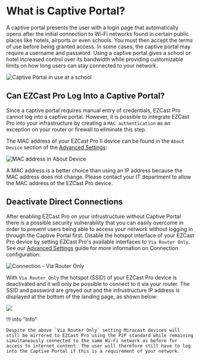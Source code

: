 # What is Captive Portal?

A captive portal presents the user with a login page that automatically opens after the initial connection to Wi-Fi networks found in certain public places like hotels, airports or even schools. You must then accept the terms of use before being granted access. In some cases, the captive portal may require a username and password. Using a captive portal gives a school or hotel increased control over its bandwidth while providing customizable limits on how long users can stay connected to your network.

![Captive Portal in use at a school](/assets/img/captiveportal.login.png)

## Can EZCast Pro Log Into a Captive Portal?

Since a captive portal requires manual entry of credentials, EZCast Pro cannot log into a captive portal. However, it is possible to integrate EZCast Pro into your infrastructure by creating a `MAC authentication` as an exception on your router or firewall to eliminate this step.

The MAC address of your EZCast Pro II device can be found in the `About Device` section of the [Advanced Settings](adv.settings.md):

![MAC address in About Device](/assets/img/D10.About.MAC.jpg)

A MAC address is a better choice than using an IP address because the MAC address does not change. Please contact your IT department to allow the MAC address of the EZCast Pro device.

## Deactivate Direct Connections

After enabling EZCast Pro on your infrustructure without Captive Portal there is a possible security vulnerability that you can easily overcome in order to prevent users being able to access your network without logging in through the Captive Portal first. Disable the hotspot interface of your EZCast Pro device by setting EZCast Pro's available interfaces to `Via Router Only`. See our [Advanced Settings](adv.settings.md#Connection_to_Receiver) guide for more information on Connection configuration:

![Connection - Via Router Only](/assets/img/ezcastpro.II.via.Router.only.settings.png)

With `Via Router Only` the hotspot (SSID) of your EZCast Pro device is deactivated and it will only be possible to connect to it via your router. The SSID and password are greyed out and the infrustructure IP address is displayed at the bottom of the landing page, as shown below:

![](/assets/img/ezcastpro.II.via.Router.only.png)

!!! info "Info"

    Despite the above `Via Router Only` setting Miracast devices will still be mirrored to EZCast Pro using the P2P standard while remaining simultaneously connected to the same Wi-Fi network as before for access to internet content. The user will therefore still have to log into the Captive Portal if this is a requirement of your network.